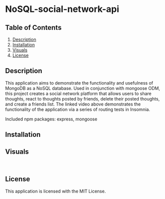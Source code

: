 # NoSQL-social-network-api
## Table of Contents
1. [Description](#description)
2. [Installation](#installation)
3. [Visuals](#visuals)
4. [License](#license)

## Description
<!-- [Insomnia Video Walkthrough]()
[GitHub Repository]) -->

This application aims to demonstrate the functionality and usefulness of MongoDB as a NoSQL database. Used in conjunction with mongoose ODM, this project creates a social network platform that allows users to share thoughts, react to thoughts posted by friends, delete their posted thoughts, and create a friends list. 
The linked video above demonstrates the functionality of the application via a series of routing tests in Insomnia. 

Included npm packages: express, mongoose

## Installation
<!-- Run 'npm i' within the console, located at the root level of the directory. This will pull in the necessary node modules/packages.

Following the package install, run "mysql -u root" to open sequel terminal, then enter "SOURCE db/schema.sql" to establish our database in use (ecommerce_db). From this point please "exit" sequel shell. 

Once database is created, enter "npm run seed" within the terminal to seed the content from the seeds folder.

Lastly, enter "npm run start" in the console. This will open a port at localhost:3001, accessible when 'localhost:3001' searched in browser, or when opened via Insomnia as demonstrated in the video link provided. -->

## Visuals
![]()
![]()
![]()
## License
This application is licensed with the MIT License.